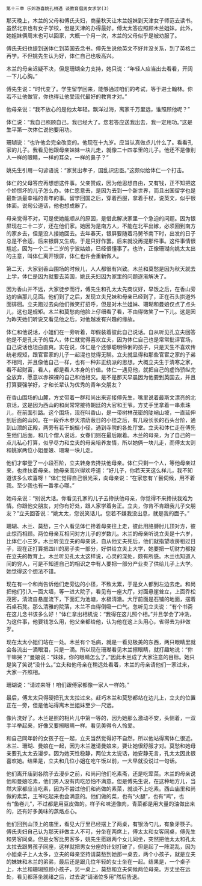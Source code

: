     第十三章 乐郊游喜姚孔相遇 谈教育倡男女求学(3) 

   那天晚上，木兰的父母和傅氏夫妇，商量秋天让木兰姐妹到天津女子师范去读书。虽然北京也有女子学校，但是天津的办得最好。傅太太答应照顾木兰姐妹。此外，她姐妹俩周末也可以回家，大概一个月一次，木兰的父母似乎是被劝服了。

   傅氏夫妇也提到送体仁到英国去念书。傅先生说他英文不好并没关系，到了英格兰再学。不但姚先生认为好，体仁自己也极高兴。

   木兰的母亲迟疑不决，但是珊瑚全力支持，她只说：“年轻人应当出去看看，开阔一下儿心胸。”

   傅先生说：“时代变了。学生留学回来，能够通过咱们的考试，等于进士翰林。你若不让他做官，你也得让他受现代最好的教育才对。”

   他母亲说：“我不放心的是他太年轻。飘洋过海，离家千万里远，谁照顾他呢？”

   体仁说：“我自己照顾自己。我已经大了。您若答应送我出去，我一定用功。”这是生平第一次体仁说他要用功。

   珊瑚说：“也许他会完全改变的。他现在十九岁。应当认真做点儿什么了。看看孔家的儿子。我看见他跟母亲妹妹一块儿走，就像二十四孝里的儿子。他还不是像别人一样的眼睛，一样的耳朵，一样的鼻子？”

   姚先生引用一句谚语说：“家贫出孝子，国乱识忠臣。”这颇似给体仁一个打击。

   体仁的父母答应再想想这件事。父亲赞成，因为他思想自由，又有钱，正不知把这个娇惯坏的儿子怎么办。体仁愿意去，是因为去到一个新世界，而且出国留学也是最新派最幸福的青年的事。留学回国之后，穿着西服，拿着手杖，说英文，似乎很体面。说句公道话，他也想成器了。

   母亲觉得不对，可是使她能顺从的原因，是借此解决家里一个急迫的问题。因为银屏现在二十二岁，还在他们家。她因为是南方人，不能在北平出嫁，必须回到南方的家乡去，但是没人接她回去。去年春天，银屏要随着冯舅爷南下时，出发的日子总是不合适，后来银屏又生病，于是只好作罢。后来就没再提那件事。这件事情很尴尬，因为一个二十二岁的宁波姑娘，已经很懂事了。也许，正像珊瑚向姚太太出的主意，叫体仁离开银屏，体仁也许会重新做人。

   第二天，大家到香山围场的时候儿，人人都很有兴致。木兰和莫愁是因为秋天就去上学，体仁是因为就要去英国，姚氏夫妇因为家里的问题逐渐解决了。

   因为香山并不远，大家徒步而行，傅先生和孔太太先商议好，早饭之后，在香山旁边的庙那儿见面。他们到了之后，发现立夫兄妹和母亲已经到了，正在石头拱道外面徘徊。立夫跑过去向他们微笑打招呼，但是对木兰姐妹、珊瑚和曼娘仅点了点头儿，这也是规矩。木兰和莫愁向他脸上仔细看了看，不由得微笑了一下儿。这是因为昨天她们听说又看见他之后，对他越发有兴趣的缘故。

   体仁和他说话，小姐们在一旁听着，却假装着彼此自己说话。自从听见孔立夫回答他是不是孔夫子的后人，体仁就觉得喜欢立夫，因为体仁自己也是常常批评官场，自己说话也坦白直爽。实在说，体仁是个还够聪明伶俐的孩子，只是天生不喜欢传统老规矩，跟官宦家的儿子一起混也觉得无聊。立夫就显得和那些官宦之家的子弟不相同，并且像他自己一样，也有一种非正统派的思想。大概立夫生于清寒之家，看不起财富，看人，都是看人本身的价值。体仁一遇见他，就把自己的虚饰骄纵完全放弃，愿意以赤裸裸的自己和他相交。是不是那天早晨因为他要到英国去，并且打算要强学好，才和长辈认为优秀的青年交朋友？

   在香山围场的山麓，方丈带着一群和尚出来迎接傅先生，嘴里说着最斯文漂亮的北京话，这是因为西山的和尚常常接待朝廷的大官和王爷。方丈手里拿着一串素珠儿，在前面引路。这个围场，现在叫香山，是一带树林茂密的陡峭山坡，一直延伸到后面的山冈。在一段乔木参天浓荫蔽日的小径之后，有几段长长的石头台阶，通到山顶的正殿，两旁有若干蜿蜒小径，通到寺院的各处厅堂。立夫和体仁走在傅先生他们后面，和几个僧人说话，女眷们则在最后跟着。木兰的母亲，为了自己的一点儿私心打算，似乎尽力和立夫的母亲培养友情，所以她俩一块儿走，而傅太太则和姚家两位小姐曼娘、珊瑚一块儿走。

   他们才攀登了一小段石阶，立夫转身去搀扶他母亲。体仁只剩一个人，等他母亲过来，也搀扶着母亲。她母亲高兴得欢呼道：“好儿子，你若天天这么样儿，我不知道该多么欢喜呀！”体仁觉得自己很光采，向母亲说：“在家您有丫鬟伺候，用不着我。至少我也有一番孝心哪。”

   她母亲说：“别说大话。你看见孔家的儿子去搀扶他母亲，你觉得不来搀扶我难为情。你跟他交朋友，对你有好处，跟人家学着务正。立夫，你肯不肯跟我儿子交朋友？”立夫回答说：“姚太太，您说笑话儿。您若不嫌我没出息，就是我的面子。”

   珊瑚、木兰、莫愁，三个人看见体仁搀着母亲往上走，彼此用胳膊肘儿顶对方，彼此惊而相顾。两位母亲互相问对方儿子的岁数儿。木兰的母亲听说立夫是十六岁，比体仁小三岁。木兰听见立夫的母亲说，自从他丈夫死后，他们就指望收房租过日子，现在正打算把四川的房子卖一部分，好供给立夫上大学，她要把一切财力都投在立夫的教育上。木兰听见孔太太这样说，心灵的深处，颇有所感。木兰也知道人间的穷人，可是不知道自己的相识之中有人要把一部分产业卖了供给儿子上大学。她觉得这个想法不错。

   现在有一个和尚告诉他们走旁边的小径，不致太累，于是女人都到左边去走。和尚把他们引入一面大墙，等一进大院子，看见有一座大厅，对面悬崖耸立，上面乔松茂密，清流自悬崖流下，下面汇为池塘，水极清澈。大厅前面是石铺的地面，摆着石桌石凳。那么清雅的院落，木兰不由得倒吸一口气。忽听见立夫说：“有个书斋在这儿念书该多么好！”体仁拿出相机说：“我得在这儿照个相。”并且学会了冲洗，为这件事，他要钱怎么用，他父亲都给他，认为他在这上头用心，省得去为非做歹。

   现在太太小姐们站在一处。木兰有个毛病，就是一看见极美的东西，两只眼睛里就会各流出一滴眼泪，只是一滴。所以现在珊瑚看见木兰擦眼睛，就打趣地说：“你干嘛哭？”曼娘说：“妹妹，你的眼睛怎么了。”因此木兰成了大家注意的目标。她只是笑了笑说“没什么。”立夫和他母亲在稍远处看着，木兰的母亲请他们一家过来，大家一齐照相。

   珊瑚说：“请过来呀！咱们跟傅家都像一家人一样的。”

   最后，傅太太只得硬把孔太太拉过来。赶巧木兰和莫愁都站在边儿上，立夫的位置正在一旁，但是他站得离木兰姐妹至少一尺远。

   像片洗好了。木兰是照的相片儿中第一等的，因为她那么激动不安，头侧着，一双手半举起来，好像又要擦眼睛一样。看见美得令人怜爱。

   和自己同年龄的女孩子在一起，立夫当然觉得好不自然，所以他站得离体仁很近。木兰、珊瑚、曼娘在一起，因为木兰邀请曼娘来，要让她很舒服才对。莫愁和她母亲要孔太太去漫步。因为她天性稳静，两位太太说话，她安静无言，孔太太因此很喜欢她。结果是，立夫和几位小姐在吃午饭以前，一大早就没说过一句话。

   他们离开庙到各院子去漫步之前，和尚问他们吃素斋，还是吃荤菜。木兰的母亲说他和曼娘吃素，他们男人没有肉吃恐怕不满意。但是傅先生说，在这种地方儿，当然大家都应当吃素，因为不尝过他们和尚做的素菜，就谈不上吃素。西山庙里和尚做的素菜，王爷吃起来也会满意的。他们做的菜，也有“火腿”，也有“鸡”，也有“鱼卷儿”，不过都是用豆皮做的。样子和味道像肉，青菜都是用大量的油做出来的，还有好多美味的蒸烙点心。

   他们回到山顶上的庙里，看见大厅里已经摆上了两桌，有银汤勺儿，有象牙筷子。傅氏夫妇自己认为那天非做主人不可，分坐在两席上，傅太太和女客同桌，傅先生和男客同桌。但是女客比男客多，姚先生愿跟两个女儿同坐，突然把他太太和孔太太拉去跟男孩子同座，这样就把男女分座的计划打破了，但是起了一阵混乱，因为小姐桌子上人太多，立夫的母亲坚持请莫愁到她那一桌去，两个小孩子，就是立夫的妹妹和木兰的弟弟，最后还是跟几位年轻的女士坐在一起。结果是，一个桌子上，木兰和珊瑚照顾小孩子，另一桌上，莫愁和立夫伺候两位母亲。方丈坐在远处，看见都落坐就绪之后，过去说“请诸位多用”然后告退。

